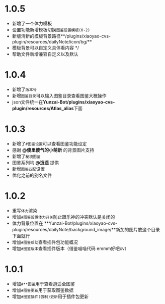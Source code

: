 # 1.0.5
* 新增了一个体力模板
* 设置功能新增模板切换`图鉴设置模板(0-2)`
* 新版清新的模板背景路径**/plugins/xiaoyao-cvs-plugin/resources/dailyNote/icon/bg/**
 * 模板背景可以自定义具体看内容
 */
* 帮助文件新增兼容自定义以及默认

# 1.0.4
* 新增了`版本号`
* 新增`图鉴目录`可以输入图鉴目录查看图鉴大概操作
* json文件统一在**Yunzai-Bot/plugins/xiaoyao-cvs-plugin/resources/Atlas_alias**下面

# 1.0.3
* 新增了`#图鉴设置`可以查看图鉴功能设定
* 感谢 **@傻里傻气的小萌新** 的背景图片支持
* 新增了`秘境图鉴` 
* 图鉴系列均 **@逍遥** 提供
* 新增`图鉴匹配`设置
* 优化之前的别名文件

# 1.0.2
* 重写`体力`渲染
* 增加`#图鉴设置体力开关`防止跟乐神的冲突默认是关闭的
* 体力背景位置在 **Yunzai-Bot/plugins/xiaoyao-cvs-plugin/resources/dailyNote/background_image/**新加的图片放这个目录下面就行
* 增加`#图鉴帮助`查看插件包功能概况
* 增加`#图鉴版本`查看插件版本（借鉴喵喵代码 emmm好吧cv）

# 1.0.1
* 增加`#**图鉴`用于查看逍遥全图鉴
* 增加`#图鉴更新`用于获取图鉴数据
* 增加`#图鉴插件(强制)更新`用于插件包更新